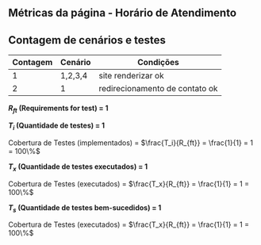 ## Métricas da página - Horário de Atendimento

## Contagem de cenários e testes

| Contagem | Cenário | Condições                      |
| -------- | ------- | ------------------------------ |
| 1        | 1,2,3,4 | site renderizar ok             |
| 2        | 1       | redirecionamento de contato ok |

**$R_{ft}$ (Requirements for test) = 1**

**$T_{i}$ (Quantidade de testes) = 1**

Cobertura de Testes (implementados) = $\frac{T_i}{R_{ft}} = \frac{1}{1} = 1 = 100\%$

**$T_{x}$ (Quantidade de testes executados) = 1**

Cobertura de Testes (executados) = $\frac{T_x}{R_{ft}} = \frac{1}{1} = 1 = 100\%$

**$T_{s}$ (Quantidade de testes bem-sucedidos) = 1**

Cobertura de Testes (executados) = $\frac{T_x}{R_{ft}} = \frac{1}{1} = 1 = 100\%$
